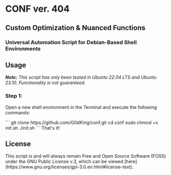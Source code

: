 # CONF ver. 404
## Custom Optimization & Nuanced Functions
### Universal Automation Script for Debian-Based Shell Environments

## Usage
<p><i><b>Note:</b> This script has only been tested in Ubuntu 22.04 LTS and Ubuntu 23.10. Functionality is not guaranteed.</i></p>

### Step 1:
<p>Open a new shell environment in the Terminal and execute the following commands:</p>
``` git clone https://github.com/G0dKing/conf.git
cd conf
sudo chmod +x init.sh
./init.sh
```
That's it!

## License
<p>This script is and will always remain Free and Open Source Software (FOSS) under the GNU Public License v.3, which can be viewed [here] (https://www.gnu.org/licenses/gpl-3.0.en.html#license-text).</p>
